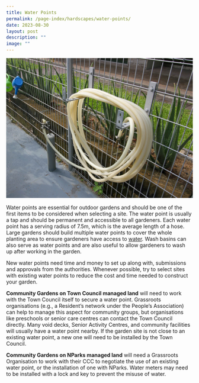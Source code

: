 ```yaml
---
title: Water Points
permalink: /page-index/hardscapes/water-points/
date: 2023-08-30
layout: post
description: ""
image: ""
---
```

<section>
	<img title="" src="/images/Hardscapes/WaterPoint_JacChua.jpg">
	<p>Water points are essential for outdoor gardens and should be one of the first items to be considered when selecting a site. The water point is usually a tap and should be permanent and accessible to all gardeners. Each water point has a serving radius of 7.5m, which is the average length of a hose. Large gardens should build multiple water points to cover the whole planting area to ensure gardeners have access to <a href="/page-index/horticulture-techniques/watering/">water</a>. Wash basins can also serve as water points and are also useful to allow gardeners to wash up after working in the garden.</p>
	<p>New water points need time and money to set up along with, submissions and approvals from the authorities. Whenever possible, try to select sites with existing water points to reduce the cost and time needed to construct your garden.</p> 
	<p><b>Community Gardens on Town Council managed land</b> will need to work with the Town Council itself to secure a water point. Grassroots organisations (e.g., a Resident’s network under the People’s Association) can help to manage this aspect for community groups, but organisations like preschools or senior care centres can contact the Town Council directly. Many void decks, Senior Activity Centres, and community facilities will usually have a water point nearby. If the garden site is not close to an existing water point, a new one will need to be installed by the Town Council. </p>
	<p><b>Community Gardens on NParks managed land</b> will need a Grassroots Organisation to work with their CCC to negotiate the use of an existing water point, or the installation of one with NParks.  Water meters may need to be installed with a lock and key to prevent the misuse of water. </p>
</section>